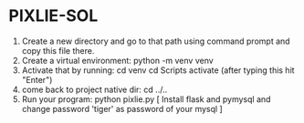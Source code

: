 # PIXLIE-SOL
1. Create a new directory and go to that path using command prompt and copy this file there.
2. Create a virtual environment:
               python -m venv venv
3. Activate that by running:
              cd venv 
              cd Scripts
              activate (after typing this hit "Enter")
4. come back to project native dir:
              cd ../..
5. Run your program:
             python pixlie.py
        [ Install flask and pymysql and change password 'tiger' as password of your mysql ] 
